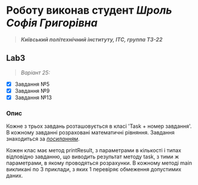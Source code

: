 # Роботу виконав студент ***Шроль Софія Григорівна***
> ***Київський політехнічний інституту, ІТС, группа ТЗ-22***

## Lab3
> *Варіант 25:*
- [x] Завдання №5
- [x] Завдання №9
- [x] Завдання №13
### Опис
Кожне з трьох завдань розташовується в класі 'Task + номер завдання'. В кожному завданні розраховані математичні рівняння.
Завдання знаходиться за *[посиланням](https://docs.google.com/document/d/1TS8JkMPvmFEC3CsQobQb8pZan6Bvz_IRjP5FpQHeDtU/edit?tab=t.0)*.

Кожен клас має метод printResult, з параметрами в кількості і типах відповідно завданню, що виводить результат методу task, з тими ж параметрами, в якому проводяться розрахунки. В кожному методі main викликані по 3 приклади, з яких 1 перевіряє обмеження допустимих даних.